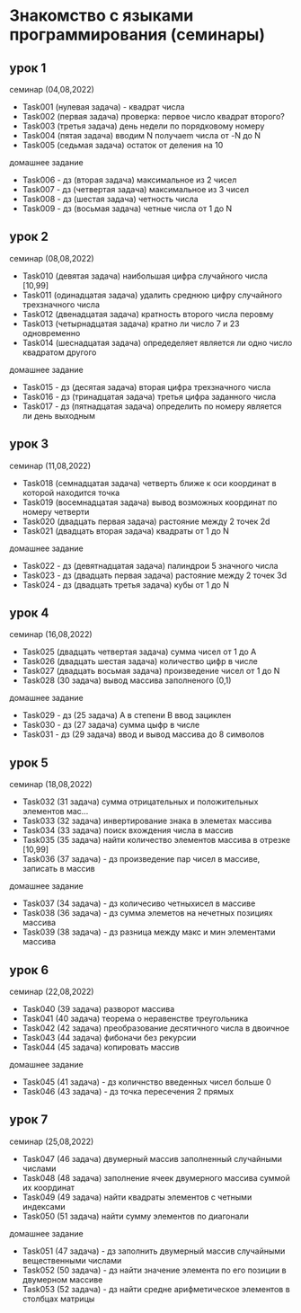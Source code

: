 # Знакомство с языками программирования (семинары) #
## урок 1 ##

семинар (04,08,2022)
* Task001 (нулевая задача) - квадрат числа
* Task002 (первая задача) проверка: первое число квадрат второго?
* Task003 (третья задача) день недели по порядковому номеру
* Task004 (пятая задача) вводим N получаеm числа от -N до N
* Task005 (седьмая задача) остаток от деления на 10

домашнее задание
* Task006 - дз (вторая задача) максимальное из 2 чисел
* Task007 - дз (четвертая задача) максимальное из 3 чисел
* Task008 - дз (шестая задача) четность числа
* Task009 - дз (восьмая задача) четные числа от 1 до N

## урок 2 ##

семинар (08,08,2022)
* Task010 (девятая задача) наибольшая цифра случайного числа [10,99]
* Task011 (одинадцатая задача) удалить среднюю цифру случайного трехзначного числа
* Task012 (двенадцатая задача) кратность второго числа перовму
* Task013 (четырнадцатая задача) кратно ли число 7 и 23 одновременно
* Task014 (шеснадцатая задача) опредеделяет является ли одно число квадратом другого

домашнее задание
* Task015 - дз (десятая задача) вторая цифра трехзначного числа
* Task016 - дз (тринадцатая задача) третья цифра заданного числа
* Task017 - дз (пятнадцатая задача) определить по номеру является ли день выходным

## урок 3 ##

семинар (11,08,2022)
* Task018 (семнадцатая задача) четверть ближе к оси координат в которой находится точка
* Task019 (восемнадцатая задача) вывод возможных координат по номеру четверти
* Task020 (двадцать первая задача) растояние между 2 точек 2d
* Task021 (двадцать вторая задача) квадраты от 1 до N

домашнее задание
* Task022 - дз (девятнадцатая задача) палиндрои 5 значного числа
* Task023 - дз (двадцать первая задача) растояние между 2 точек 3d
* Task024 - дз (двадцать третья задача) кубы от 1 до N

## урок 4 ##

семинар (16,08,2022)
* Task025 (двадцать четвертая задача) сумма чисел от 1 до А
* Task026 (двадцать шестая задача) количество цифр в числе
* Task027 (двадцать восьмая задача) произведение чисел от 1 до N
* Task028 (30 задача) вывод массива заполненого (0,1) 

домашнее задание
* Task029 - дз (25 задача) A в степени B ввод зациклен
* Task030 - дз (27 задача) сумма цыфр в числе
* Task031 - дз (29 задача) ввод и вывод массива до 8 символов 

## урок 5 ##

семинар (18,08,2022)
* Task032 (31 задача) сумма отрицательных и положительных элементов мас…
* Task033 (32 задача) инвертирование знака в элеметах массива
* Task034 (33 задача) поиск вхождения числа в массив
* Task035 (35 задача) найти количество элементов массива в отрезке [10,99]
* Task036 (37 задача) - дз произведение пар чисел в массиве, записать в массив

домашнее задание
* Task037 (34 задача) - дз количесиво четныхисел в массиве
* Task038 (36 задача) - дз сумма элеметов на нечетных позициях массива
* Task039 (38 задача) - дз разница между макс и мин элементами массива

## урок 6 ##

семинар (22,08,2022)
* Task040 (39 задача) разворот массива
* Task041 (40 задача) теорема о неравенстве треугольника
* Task042 (42 задача) преобразование десятичного числа в двоичное
* Task043 (44 задача) фибоначи без рекурсии
* Task044 (45 задача) копировать массив

домашнее задание
* Task045 (41 задача) - дз количнство введенных чисел больше 0
* Task046 (43 задача) - дз точка пересечения 2 прямых 

## урок 7 ##

семинар (25,08,2022)
* Task047 (46 задача) двумерный массив заполненный случайными числами
* Task048 (48 задача) заполнение ячеек двумерного массива суммой их координат
* Task049 (49 задача) найти квадраты элементов с чeтными индексами
* Task050 (51 задача) найти сумму элементов по диагонали

домашнее задание
* Task051 (47 задача) - дз заполнить двумерный массив случайными вещественными числами
* Task052 (50 задача) - дз найти значение элемента по его позиции в двумерном массиве
* Task053 (52 задача) - дз найти средне арифметическое элементов в столбцах матрицы
